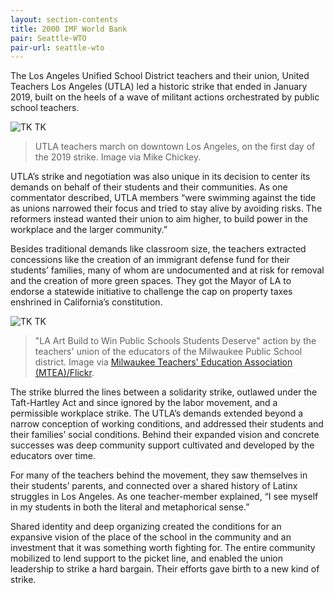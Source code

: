 ```yaml
---
layout: section-contents
title: 2000 IMF World Bank
pair: Seattle-WTO
pair-url: seattle-wto
---
```


The Los Angeles Unified School District teachers and their union, United Teachers Los Angeles (UTLA) led a historic strike that ended in January 2019, built on the heels of a wave of militant actions orchestrated by public school teachers.

![TK TK](actions/labor-strikes/la-teachers/Day_1-UTLA_Strike-Jan._14,_2019,_Cars.jpg)
> UTLA teachers march on downtown Los Angeles, on the first day of the 2019 strike. Image via Mike Chickey.

UTLA’s strike and negotiation was also unique in its decision to center its demands on behalf of their students and their communities. As one commentator described, UTLA members “were swimming against the tide as unions narrowed their focus and tried to stay alive by avoiding risks. The reformers instead wanted their union to aim higher, to build power in the workplace and the larger community.”

Besides traditional demands like classroom size, the teachers extracted concessions like the creation of an immigrant defense fund for their students’ families, many of whom are undocumented and at risk for removal and the creation of more green spaces. They got the Mayor of LA to endorse a statewide initiative to challenge the cap on property taxes enshrined in California’s constitution.

![TK TK](actions/labor-strikes/la-teachers/signs-teachers.png)
> "LA Art Build to Win Public Schools Students Deserve" action by the teachers' union of the educators of the Milwaukee Public School district. Image via [Milwaukee Teachers' Education Association (MTEA)/Flickr](https://www.flickr.com/photos/126164815@N04/albums/72157698723581730).

The strike blurred the lines between a solidarity strike, outlawed under the Taft-Hartley Act and since ignored by the labor movement, and a permissible workplace strike. The UTLA’s demands extended beyond a narrow conception of working conditions, and addressed their students and their families’ social conditions. Behind their expanded vision and concrete successes was deep community support cultivated and developed by the educators over time.

For many of the teachers behind the movement, they saw themselves in their students’ parents, and connected over a shared history of Latinx struggles in Los Angeles. As one teacher-member explained, “I see myself in my students in both the literal and metaphorical sense.”

Shared identity and deep organizing created the conditions for an expansive vision of the place of the school in the community and an investment that it was something worth fighting for. The entire community mobilized to lend support to the picket line, and enabled the union leadership to strike a hard bargain. Their efforts gave birth to a new kind of strike.

